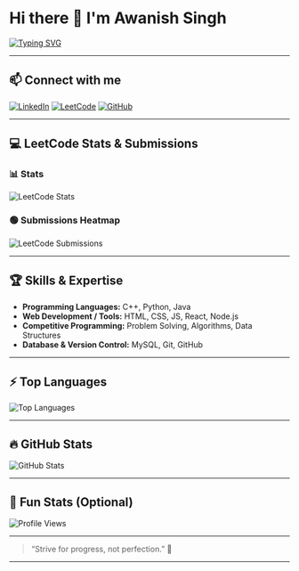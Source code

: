 # Hi there 👋 I'm Awanish Singh

[![Typing SVG](https://readme-typing-svg.herokuapp.com?font=Fira+Code&size=28&duration=3000&pause=1000&color=00FF00&width=600&lines=Software+Engineer+%7C+Competitive+Programmer+%7C+Problem+Solver)](https://leetcode.com/AwanishSingh123)

---

## 📫 Connect with me
[![LinkedIn](https://img.shields.io/badge/LinkedIn-AwanishSingh-blue?style=for-the-badge&logo=linkedin)](https://www.linkedin.com/in/AwanishSingh123/)
[![LeetCode](https://img.shields.io/badge/LeetCode-AwanishSingh-orange?style=for-the-badge&logo=leetcode)](https://leetcode.com/AwanishSingh123)
[![GitHub](https://img.shields.io/badge/GitHub-AwanishSingh-black?style=for-the-badge&logo=github)](https://github.com/AwanishSingh123)

---

## 💻 LeetCode Stats & Submissions
### 📊 Stats
![LeetCode Stats](https://leetcard.jacoblin.cool/AwanishSingh123?theme=dark&font=Nunito&ext=contest)

### 🟢 Submissions Heatmap
![LeetCode Submissions](https://leetcard.jacoblin.cool/AwanishSingh123?theme=dark&ext=heatmap)

---

## 🏆 Skills & Expertise
- **Programming Languages:** C++, Python, Java
- **Web Development / Tools:** HTML, CSS, JS, React, Node.js
- **Competitive Programming:** Problem Solving, Algorithms, Data Structures
- **Database & Version Control:** MySQL, Git, GitHub

---

## ⚡ Top Languages
![Top Languages](https://github-readme-stats.vercel.app/api/top-langs/?username=AwanishSingh123&layout=compact&theme=radical)

---

## 🔥 GitHub Stats
![GitHub Stats](https://github-readme-stats.vercel.app/api?username=AwanishSingh123&show_icons=true&theme=radical)

---

## 🌈 Fun Stats (Optional)
![Profile Views](https://komarev.com/ghpvc/?username=AwanishSingh123&color=green)

---

> “Strive for progress, not perfection.” 🚀

---

